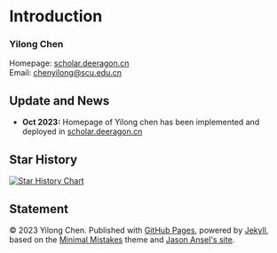 # Introduction

### Yilong Chen<br>
Homepage: [scholar.deeragon.cn](https://scholar.deeragon.cn)<br>
Email: chenyilong@scu.edu.cn<br>

## Update and News

- **Oct 2023:** Homepage of Yilong chen has been implemented and deployed in [scholar.deeragon.cn](https://scholar.deeragon.cn)

## Star History

[![Star History Chart](https://api.star-history.com/svg?repos=Deeragon&type=Date)](https://star-history.com/#Deeragon608/scholar&Date)

## Statement

© 2023 Yilong Chen. Published with [GitHub Pages](https://pages.github.com/), powered by [Jekyll](https://jekyllrb.com/), based on the [Minimal Mistakes](https://mademistakes.com/) theme and [Jason Ansel's site](https://github.com/Deeragon608/scholar). 
